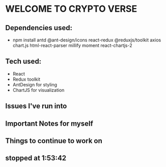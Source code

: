 # WELCOME TO CRYPTO VERSE

## Dependencies used:

- npm install antd @ant-design/icons react-redux @reduxjs/toolkit axios chart.js html-react-parser millify moment react-chartjs-2

## Tech used:

- React
- Redux toolkit
- AntDesign for styling
- ChartJS for visualization

## Issues I've run into

## Important Notes for myself

## Things to continue to work on

## stopped at 1:53:42
